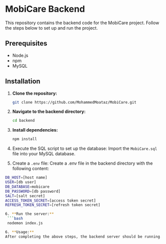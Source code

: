 # MobiCare Backend

This repository contains the backend code for the MobiCare project. Follow the steps below to set up and run the project.

## Prerequisites

- Node.js
- npm
- MySQL

## Installation

1. **Clone the repository:**

   ```bash
   git clone https://github.com/MohammedMoataz/MobiCare.git

2. **Navigate to the backend directory:**

   ```bash
   cd backend

3. **Install dependencies:**
   ```bash
   npm install

4. Execute the SQL script to set up the database: Import the `MobiCare.sql` file into your MySQL database.

5. Create a `.env` file: Create a .env file in the backend directory with the following content:

  ```bash
  DB_HOST=[host name]
  USER=[db user]
  DB_DATABASE=mobicare
  DB_PASSWORD=[db password]
  SALT=[salt secret]
  ACCESS_TOKEN_SECRET=[access token secret]
  REFRESH_TOKEN_SECRET=[refresh token secret]

6. **Run the server:**
   ```bash
   nodemon index.js

6. **Usage:**
After completing the above steps, the backend server should be running. You can now interact with the API endpoints as needed.
